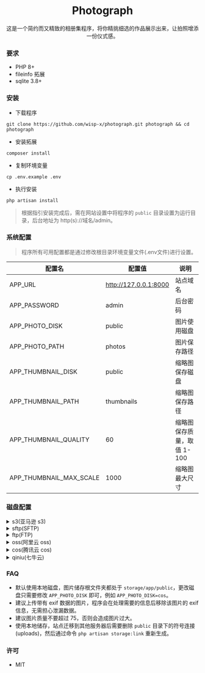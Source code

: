<h1 align="center">Photograph</h1>

<p align="center">这是一个简约而又精致的相册集程序，将你精挑细选的作品展示出来，让拍照增添一份仪式感。</p>

### 要求

- PHP 8+
- fileinfo 拓展
- sqlite 3.8+

### 安装

- 下载程序

```shell
git clone https://github.com/wisp-x/photograph.git photograph && cd photograph
```

- 安装拓展

```shell
composer install
```

- 复制环境变量

```shell
cp .env.example .env
```

- 执行安装

```shell
php artisan install
```

> 根据指引安装完成后，需在网站设置中将程序的 `public` 目录设置为运行目录，后台地址为 http(s)://域名/admin。

### 系统配置

> 程序所有可用配置都是通过修改根目录环境变量文件(.env文件)进行设置。

| 配置名                     | 配置值                   | 说明               |
|-------------------------|-----------------------|------------------|
| APP_URL                 | http://127.0.0.1:8000 | 站点域名             |
| APP_PASSWORD            | admin                 | 后台密码             |
| APP_PHOTO_DISK          | public                | 图片使用磁盘           |
| APP_PHOTO_PATH          | photos                | 图片保存路径           |
| APP_THUMBNAIL_DISK      | public                | 缩略图保存磁盘          |
| APP_THUMBNAIL_PATH      | thumbnails            | 缩略图保存路径          |
| APP_THUMBNAIL_QUALITY   | 60                    | 缩略图保存质量，取值 1-100 |
| APP_THUMBNAIL_MAX_SCALE | 1000                  | 缩略图最大尺寸          |

### 磁盘配置

<details><summary>s3(亚马逊 s3)</summary>

| 配置名                   | 配置值 | 说明           |
|-----------------------|-----|--------------|
| AWS_ACCESS_KEY_ID     | -   | AccessKeyId  |
| AWS_SECRET_ACCESS_KEY | -   | AccessKeyKey |
| AWS_DEFAULT_REGION    | -   | 区域           |
| AWS_BUCKET            | -   | 储存桶          |
| AWS_URL               | -   | 域名           |
| AWS_ENDPOINT          | -   | 连接地址         |

</details>

<details><summary>sftp(SFTP)</summary>

| 配置名              | 配置值 | 说明     |
|------------------|-----|--------|
| SFTP_HOST        | -   | 连接地址   |
| SFTP_USERNAME    | -   | 用户名    |
| SFTP_PRIVATE_KEY | -   | SSH 密钥 |
| SFTP_PASSWORD    | -   | 密码     |
| SFTP_PORT        | 22  | 连接端口   |
| SFTP_ROOT        | -   | 根目录    |
| SFTP_URL         | -   | 域名     |

</details>

<details><summary>ftp(FTP)</summary>

| 配置名             | 配置值  | 说明     |
|-----------------|------|--------|
| FTP_HOST        | -    | 连接地址   |
| FTP_USERNAME    | -    | 用户名    |
| FTP_PRIVATE_KEY | -    | SSH 密钥 |
| FTP_PASSWORD    | -    | 密码     |
| FTP_PORT        | 21   | 连接端口   |
| FTP_ROOT        | -    | 根目录    |
| FTP_IS_PASSIVE  | true | 被动模式   |
| FTP_URL         | -    | 域名     |

</details>

<details><summary>oss(阿里云 oss)</summary>

| 配置名                   | 配置值                          | 说明                        |
|-----------------------|------------------------------|---------------------------|
| OSS_ACCESS_KEY_ID     | -                            | App ID                    |
| OSS_ACCESS_KEY_SECRET | -                            | SecretID                  |
| OSS_BUCKET            | test                         | oss 名称                    |
| OSS_ENDPOINT          | oss-cn-shanghai.aliyuncs.com | 区域                        |
| OSS_IS_CNAME          | false                        | true/false 是否以 cname 形式连接 |
| OSS_SECURITY_TOKEN    | -                            | 安全 token                  |

</details>


<details><summary>cos(腾讯云 cos)</summary>

| 配置名             | 配置值          | 说明                |
|-----------------|--------------|-------------------|
| COS_APP_ID      | 1251460152   | App ID            |
| COS_SECRET_ID   | -            | SecretID          |
| COS_SECRET_KEY  | -            | SecretKey         |
| COS_REGION      | ap-guangzhou | 区域                |
| COS_BUCKET      | photograph   | 储存桶名称             |
| COS_DOMAIN      | -            | 域名，不需要 http(s):// |
| COS_PATH_PREFIX | -            | 储存前缀              |

</details>

<details><summary>qiniu(七牛云)</summary>

| 配置名              | 配置值 | 说明        |
|------------------|-----|-----------|
| QINIU_ACCESS_KEY | -   | AccessKey |
| QINIU_SECRET_KEY | -   | SecretKey |
| QINIU_BUCKET     | -   | Bucket    |
| QINIU_DOMAIN     | -   | 域名        |

</details>

### FAQ

- 默认使用本地磁盘，图片储存根文件夹都处于 `storage/app/public`，更改磁盘只需要修改 `APP_PHOTO_DISK`
  即可，例如 `APP_PHOTO_DISK=cos`。
- 建议上传带有 exif 数据的图片，程序会在处理需要的信息后移除该图片的 exif 信息，无需担心泄漏数据。
- 建议图片质量不要超过 75，否则会造成图片过大。
- 使用本地储存，站点迁移到其他服务器后需要删除 `public` 目录下的符号连接(uploads)，然后通过命令 `php artisan storage:link`
  重新生成。

### 许可

- MIT
